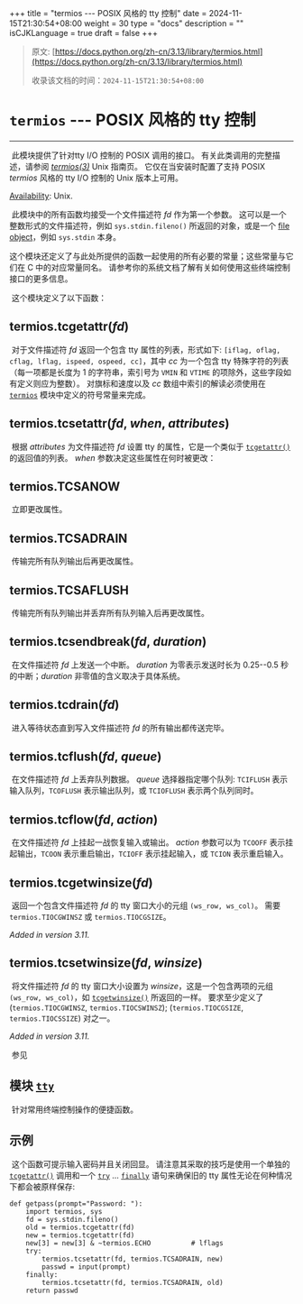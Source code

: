 +++
title = "termios --- POSIX 风格的 tty 控制"
date = 2024-11-15T21:30:54+08:00
weight = 30
type = "docs"
description = ""
isCJKLanguage = true
draft = false
+++

> 原文: [https://docs.python.org/zh-cn/3.13/library/termios.html](https://docs.python.org/zh-cn/3.13/library/termios.html)
>
> 收录该文档的时间：`2024-11-15T21:30:54+08:00`

# `termios` --- POSIX 风格的 tty 控制

------

​	此模块提供了针对tty I/O 控制的 POSIX 调用的接口。 有关此类调用的完整描述，请参阅 *[termios(3)](https://manpages.debian.org/termios(3))* Unix 指南页。 它仅在当安装时配置了支持 POSIX *termios* 风格的 tty I/O 控制的 Unix 版本上可用。

[Availability](https://docs.python.org/zh-cn/3.13/library/intro.html#availability): Unix.

​	此模块中的所有函数均接受一个文件描述符 *fd* 作为第一个参数。 这可以是一个整数形式的文件描述符，例如 `sys.stdin.fileno()` 所返回的对象，或是一个 [file object](https://docs.python.org/zh-cn/3.13/glossary.html#term-file-object)，例如 `sys.stdin` 本身。

​	这个模块还定义了与此处所提供的函数一起使用的所有必要的常量；这些常量与它们在 C 中的对应常量同名。 请参考你的系统文档了解有关如何使用这些终端控制接口的更多信息。

​	这个模块定义了以下函数：

## termios.**tcgetattr**(*fd*)

​	对于文件描述符 *fd* 返回一个包含 tty 属性的列表，形式如下: `[iflag, oflag, cflag, lflag, ispeed, ospeed, cc]`，其中 *cc* 为一个包含 tty 特殊字符的列表（每一项都是长度为 1 的字符串，索引号为 `VMIN` 和 `VTIME` 的项除外，这些字段如有定义则应为整数）。 对旗标和速度以及 *cc* 数组中索引的解读必须使用在 [`termios`](https://docs.python.org/zh-cn/3.13/library/termios.html#module-termios) 模块中定义的符号常量来完成。

## termios.**tcsetattr**(*fd*, *when*, *attributes*)

​	根据 *attributes* 为文件描述符 *fd* 设置 tty 的属性，它是一个类似于 [`tcgetattr()`](https://docs.python.org/zh-cn/3.13/library/termios.html#termios.tcgetattr) 的返回值的列表。 *when* 参数决定这些属性在何时被更改：

## termios.**TCSANOW**

​	立即更改属性。

## termios.**TCSADRAIN**

​	传输完所有队列输出后再更改属性。

## termios.**TCSAFLUSH**

​	传输完所有队列输出并丢弃所有队列输入后再更改属性。

## termios.**tcsendbreak**(*fd*, *duration*)

​	在文件描述符 *fd* 上发送一个中断。 *duration* 为零表示发送时长为 0.25--0.5 秒的中断；*duration* 非零值的含义取决于具体系统。

## termios.**tcdrain**(*fd*)

​	进入等待状态直到写入文件描述符 *fd* 的所有输出都传送完毕。

## termios.**tcflush**(*fd*, *queue*)

​	在文件描述符 *fd* 上丢弃队列数据。 *queue* 选择器指定哪个队列: `TCIFLUSH` 表示输入队列，`TCOFLUSH` 表示输出队列，或 `TCIOFLUSH` 表示两个队列同时。

## termios.**tcflow**(*fd*, *action*)

​	在文件描述符 *fd* 上挂起一战恢复输入或输出。 *action* 参数可以为 `TCOOFF` 表示挂起输出，`TCOON` 表示重启输出，`TCIOFF` 表示挂起输入，或 `TCION` 表示重启输入。

## termios.**tcgetwinsize**(*fd*)

​	返回一个包含文件描述符 *fd* 的 tty 窗口大小的元组 `(ws_row, ws_col)`。 需要 `termios.TIOCGWINSZ` 或 `termios.TIOCGSIZE`。

*Added in version 3.11.*

## termios.**tcsetwinsize**(*fd*, *winsize*)

​	将文件描述符 *fd* 的 tty 窗口大小设置为 *winsize*，这是一个包含两项的元组 `(ws_row, ws_col)`，如 [`tcgetwinsize()`](https://docs.python.org/zh-cn/3.13/library/termios.html#termios.tcgetwinsize) 所返回的一样。 要求至少定义了 (`termios.TIOCGWINSZ`, `termios.TIOCSWINSZ`); (`termios.TIOCGSIZE`, `termios.TIOCSSIZE`) 对之一。

*Added in version 3.11.*

​	参见

## 模块 [`tty`](https://docs.python.org/zh-cn/3.13/library/tty.html#module-tty)

​	针对常用终端控制操作的便捷函数。



## 示例

​	这个函数可提示输入密码并且关闭回显。 请注意其采取的技巧是使用一个单独的 [`tcgetattr()`](https://docs.python.org/zh-cn/3.13/library/termios.html#termios.tcgetattr) 调用和一个 [`try`](https://docs.python.org/zh-cn/3.13/reference/compound_stmts.html#try) ... [`finally`](https://docs.python.org/zh-cn/3.13/reference/compound_stmts.html#finally) 语句来确保旧的 tty 属性无论在何种情况下都会被原样保存:

```
def getpass(prompt="Password: "):
    import termios, sys
    fd = sys.stdin.fileno()
    old = termios.tcgetattr(fd)
    new = termios.tcgetattr(fd)
    new[3] = new[3] & ~termios.ECHO          # lflags
    try:
        termios.tcsetattr(fd, termios.TCSADRAIN, new)
        passwd = input(prompt)
    finally:
        termios.tcsetattr(fd, termios.TCSADRAIN, old)
    return passwd
```
